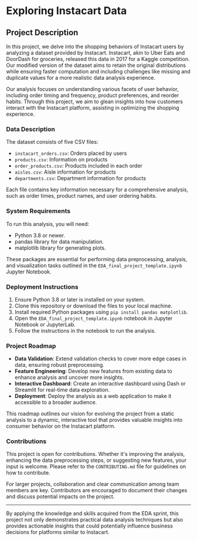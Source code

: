 # Exploring Instacart Data

## Project Description

In this project, we delve into the shopping behaviors of Instacart users by analyzing a dataset provided by Instacart. Instacart, akin to Uber Eats and DoorDash for groceries, released this data in 2017 for a Kaggle competition. Our modified version of the dataset aims to retain the original distributions while ensuring faster computation and including challenges like missing and duplicate values for a more realistic data analysis experience.

Our analysis focuses on understanding various facets of user behavior, including order timing and frequency, product preferences, and reorder habits. Through this project, we aim to glean insights into how customers interact with the Instacart platform, assisting in optimizing the shopping experience.

### Data Description

The dataset consists of five CSV files:

- `instacart_orders.csv`: Orders placed by users
- `products.csv`: Information on products
- `order_products.csv`: Products included in each order
- `aisles.csv`: Aisle information for products
- `departments.csv`: Department information for products

Each file contains key information necessary for a comprehensive analysis, such as order times, product names, and user ordering habits.

### System Requirements

To run this analysis, you will need:

- Python 3.8 or newer.
- pandas library for data manipulation.
- matplotlib library for generating plots.

These packages are essential for performing data preprocessing, analysis, and visualization tasks outlined in the `EDA_final_project_template.ipynb` Jupyter Notebook.

### Deployment Instructions

1. Ensure Python 3.8 or later is installed on your system.
2. Clone this repository or download the files to your local machine.
3. Install required Python packages using `pip install pandas matplotlib`.
4. Open the `EDA_final_project_template.ipynb` notebook in Jupyter Notebook or JupyterLab.
5. Follow the instructions in the notebook to run the analysis.

### Project Roadmap

- **Data Validation**: Extend validation checks to cover more edge cases in data, ensuring robust preprocessing.
- **Feature Engineering**: Develop new features from existing data to enhance analysis and uncover more insights.
- **Interactive Dashboard**: Create an interactive dashboard using Dash or Streamlit for real-time data exploration.
- **Deployment**: Deploy the analysis as a web application to make it accessible to a broader audience.

This roadmap outlines our vision for evolving the project from a static analysis to a dynamic, interactive tool that provides valuable insights into consumer behavior on the Instacart platform.

### Contributions

This project is open for contributions. Whether it's improving the analysis, enhancing the data preprocessing steps, or suggesting new features, your input is welcome. Please refer to the `CONTRIBUTING.md` file for guidelines on how to contribute.

For larger projects, collaboration and clear communication among team members are key. Contributors are encouraged to document their changes and discuss potential impacts on the project.

---

By applying the knowledge and skills acquired from the EDA sprint, this project not only demonstrates practical data analysis techniques but also provides actionable insights that could potentially influence business decisions for platforms similar to Instacart.

